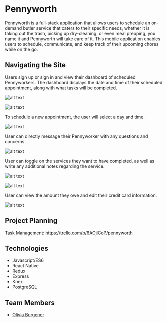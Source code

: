 # Pennyworth

Pennyworth is a full-stack application that allows users to schedule an on-demand butler service that caters to their specific needs, whether it is taking out the trash, picking up dry-cleaning, or even meal prepping, you name it and Pennyworth will take care of it. This mobile application enables users to schedule, communicate, and keep track of their upcoming chores while on the go.

## Navigating the Site

Users sign up or sign in and view their dashboard of scheduled Pennyworkers. The dashboard displays the date and time of their scheduled appointment, along with what tasks will be completed.

![alt text](img/login.png)

![alt text](img/schedule.png)

To schedule a new appointment, the user will select a day and time.

![alt text](img/datePicker.png)

User can directly message their Pennyworker with any questions and concerns.

![alt text](img/messaging.png)

User can toggle on the services they want to have completed, as well as write any additional notes regarding the service.

![alt text](img/togglePage.png)

![alt text](img/notes.png)

User can view the amount they owe and edit their credit card information.

![alt text](img/payment.png)

## Project Planning

Task Management: https://trello.com/b/6AOjiCoP/pennyworth

## Technologies

* Javascript/ES6
* React Native
* Redux
* Express
* Knex
* PostgreSQL

## Team Members
* [Olivia Burgener](https://github.com/oaburgener)
